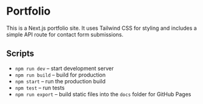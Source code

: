 # Portfolio

This is a Next.js portfolio site. It uses Tailwind CSS for styling and includes a simple API route for contact form submissions.

## Scripts
- `npm run dev` – start development server
- `npm run build` – build for production
- `npm start` – run the production build
- `npm test` – run tests
- `npm run export` – build static files into the `docs` folder for GitHub Pages
